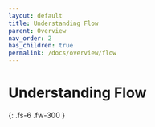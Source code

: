 ```yaml
---
layout: default
title: Understanding Flow
parent: Overview
nav_order: 2
has_children: true
permalink: /docs/overview/flow
---
```


# Understanding Flow

{: .fs-6 .fw-300 }
